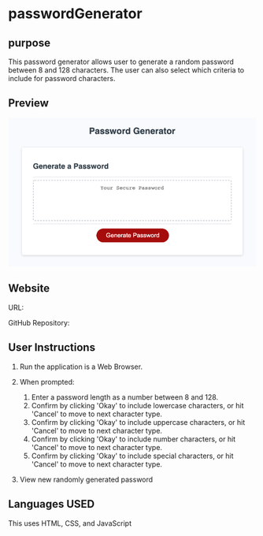 # passwordGenerator

## purpose

This password generator allows user to generate a random password between 8 and 128 characters.  The user can also select which criteria to include for password characters.   

## Preview
![gfg](./assets/images/preview.png)

## Website
URL:  

GitHub Repository:


## User Instructions

1.  Run the application is a Web Browser.
2.  When prompted: 
    1. Enter a password length as a number between 8 and 128.
    2. Confirm by clicking 'Okay' to include lowercase characters, or hit 'Cancel' to move to next character type.
    3. Confirm by clicking 'Okay' to include uppercase characters, or hit 'Cancel' to move to next character type.
    4. Confirm by clicking 'Okay' to include number characters, or hit 'Cancel' to move to next character type.
    5. Confirm by clicking 'Okay' to include special characters, or hit 'Cancel' to move to next character type.

3. View new randomly generated password

## Languages USED
This uses HTML, CSS, and JavaScript


